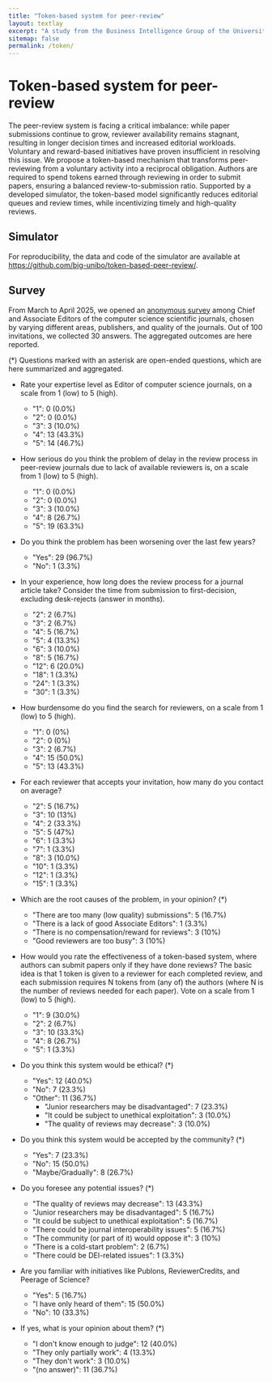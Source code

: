 ```yaml
---
title: "Token-based system for peer-review"
layout: textlay
excerpt: "A study from the Business Intelligence Group of the University of Bologna about the implementation of a token-based system for peer-review for scientific journal, to address the current problems of long decision times and increased editorial workloads."
sitemap: false
permalink: /token/
---
```


# Token-based system for peer-review

The peer-review system is facing a critical imbalance: while paper submissions continue to grow, reviewer availability remains stagnant, resulting in longer decision times and increased editorial workloads. Voluntary and reward-based initiatives have proven insufficient in resolving this issue. We propose a token-based mechanism that transforms peer-reviewing from a voluntary activity into a reciprocal obligation. Authors are required to spend tokens earned through reviewing in order to submit papers, ensuring a balanced review-to-submission ratio. Supported by a developed simulator, the token-based model significantly reduces editorial queues and review times, while incentivizing timely and high-quality reviews.

## Simulator

For reproducibility, the data and code of the simulator are available at <https://github.com/big-unibo/token-based-peer-review/>.

## Survey

From March to April 2025, we opened an [anonymous survey](https://forms.gle/pDZbro8WhbrqDnLfA) among Chief and Associate Editors of the computer science scientific journals, chosen by varying different areas, publishers, and quality of the journals. Out of 100 invitations, we collected 30 answers. The aggregated outcomes are here reported.

(*) Questions marked with an asterisk are open-ended questions, which are here summarized and aggregated.

- Rate your expertise level as Editor of computer science journals, on a scale from 1 (low) to 5 (high).
  - "1": 0 (0.0%)
  - "2": 0 (0.0%)
  - "3": 3 (10.0%)
  - "4": 13 (43.3%)
  - "5": 14 (46.7%)

- How serious do you think the problem of delay in the review process in peer-review journals due to lack of available reviewers is, on a scale from 1 (low) to 5 (high).
  - "1": 0 (0.0%)
  - "2": 0 (0.0%)
  - "3": 3 (10.0%)
  - "4": 8 (26.7%)
  - "5": 19 (63.3%)

- Do you think the problem has been worsening over the last few years?
  - "Yes": 29 (96.7%)
  - "No": 1 (3.3%)

- In your experience, how long does the review process for a journal article take? Consider the time from submission to first-decision, excluding desk-rejects (answer in months).
  - "2": 2 (6.7%)
  - "3": 2 (6.7%)
  - "4": 5 (16.7%)
  - "5": 4 (13.3%)
  - "6": 3 (10.0%)
  - "8": 5 (16.7%)
  - "12": 6 (20.0%)
  - "18": 1 (3.3%)
  - "24": 1 (3.3%)
  - "30": 1 (3.3%)

- How burdensome do you find the search for reviewers, on a scale from 1 (low) to 5 (high).
  - "1": 0 (0%)
  - "2": 0 (0%)
  - "3": 2 (6.7%)
  - "4": 15 (50.0%)
  - "5": 13 (43.3%)

- For each reviewer that accepts your invitation, how many do you contact on average?
  - "2": 5 (16.7%)
  - "3": 10 (13%)
  - "4": 2 (33.3%)
  - "5": 5 (47%)
  - "6": 1 (3.3%)
  - "7": 1 (3.3%)
  - "8": 3 (10.0%)
  - "10": 1 (3.3%)
  - "12": 1 (3.3%)
  - "15": 1 (3.3%)

- Which are the root causes of the problem, in your opinion? (*)
  - "There are too many (low quality) submissions": 5 (16.7%)
  - "There is a lack of good Associate Editors": 1 (3.3%)
  - "There is no compensation/reward for reviews": 3 (10%)
  - "Good reviewers are too busy": 3 (10%)

- How would you rate the effectiveness of a token-based system, where authors can submit papers only if they have done reviews? The basic idea is that 1 token is given to a reviewer for each completed review, and each submission requires N tokens from (any of) the authors (where N is the number of reviews needed for each paper). Vote on a scale from 1 (low) to 5 (high).
  - "1": 9 (30.0%)
  - "2": 2 (6.7%)
  - "3": 10 (33.3%)
  - "4": 8 (26.7%)
  - "5": 1 (3.3%)

- Do you think this system would be ethical? (*)
  - "Yes": 12 (40.0%)
  - "No": 7 (23.3%)
  - "Other": 11 (36.7%)
    - "Junior researchers may be disadvantaged": 7 (23.3%)
    - "It could be subject to unethical exploitation": 3 (10.0%)
    - "The quality of reviews may decrease": 3 (10.0%)

- Do you think this system would be accepted by the community? (*)
  - "Yes": 7 (23.3%)
  - "No": 15 (50.0%)
  - "Maybe/Gradually": 8 (26.7%)

- Do you foresee any potential issues? (*)
  - "The quality of reviews may decrease": 13 (43.3%)
  - "Junior researchers may be disadvantaged": 5 (16.7%)
  - "It could be subject to unethical exploitation": 5 (16.7%)
  - "There could be journal interoperability issues": 5 (16.7%)
  - "The community (or part of it) would oppose it": 3 (10%)
  - "There is a cold-start problem": 2 (6.7%)
  - "There could be DEI-related issues": 1 (3.3%)

- Are you familiar with initiatives like Publons, ReviewerCredits, and Peerage of Science?
  - "Yes": 5 (16.7%)
  - "I have only heard of them": 15 (50.0%)
  - "No": 10 (33.3%)

- If yes, what is your opinion about them? (*)
  - "I don't know enough to judge": 12 (40.0%)
  - "They only partially work": 4 (13.3%)
  - "They don't work": 3 (10.0%)
  - "(no answer)": 11 (36.7%)